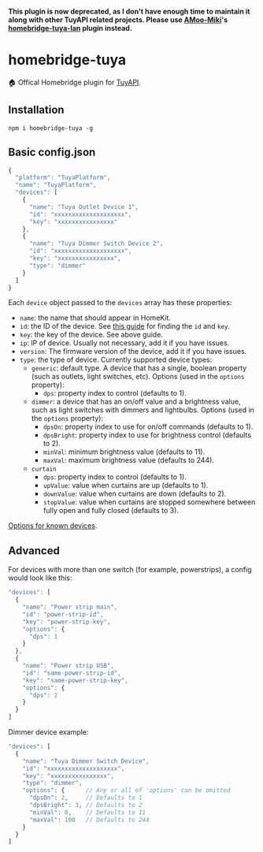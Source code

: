 **This plugin is now deprecated, as I don't have enough time to maintain it along with other TuyAPI related projects. Please use [AMoo-Miki](https://github.com/AMoo-Miki)'s [homebridge-tuya-lan](https://www.npmjs.com/package/homebridge-tuya-lan) plugin instead.**

# homebridge-tuya

🏠 Offical Homebridge plugin for [TuyAPI](https://github.com/codetheweb/tuyapi).

## Installation

```
npm i homebridge-tuya -g
```

## Basic config.json

```javascript
{
  "platform": "TuyaPlatform",
  "name": "TuyaPlatform",
  "devices": [
    {
      "name": "Tuya Outlet Device 1",
      "id": "xxxxxxxxxxxxxxxxxxxx",
      "key": "xxxxxxxxxxxxxxxx"
    },
    {
      "name": "Tuya Dimmer Switch Device 2",
      "id": "xxxxxxxxxxxxxxxxxxxx",
      "key": "xxxxxxxxxxxxxxxx",
      "type": "dimmer"
    }
  ]
}
```

Each `device` object passed to the `devices` array has these properties:

- `name`: the name that should appear in HomeKit.
- `id`: the ID of the device. See [this guide](https://github.com/codetheweb/tuyapi/blob/master/docs/SETUP.md) for finding the `id` and `key`.
- `key`: the key of the device. See above guide.
- `ip`: IP of device. Usually not necessary, add it if you have issues.
- `version`: The firmware version of the device, add it if you have issues.
- `type`: the type of device. Currently supported device types:
  - `generic`: default type. A device that has a single, boolean property (such as outlets, light switches, etc). Options (used in the `options` property):
	  - `dps`: property index to control (defaults to 1).
  - `dimmer`: a device that has an on/off value and a brightness value, such as light switches with dimmers and lightbulbs. Options (used in the `options` property):
	  - `dpsOn`: property index to use for on/off commands (defaults to 1).
	  - `dpsBright`: property index to use for brightness control (defaults to 2).
	  - `minVal`: minimum brightness value (defaults to 11).
	  - `maxVal`: maximum brightness value (defaults to 244).
  - `curtain`
	  - `dps`: property index to control (defaults to 1).
	  - `upValue`: value when curtains are up (defaults to 1).
	  - `downValue`: value when curtains are down (defaults to 2).
	  - `stopValue`: value when curtains are stopped somewhere between fully open and fully closed (defaults to 3).

[Options for known devices](https://github.com/codetheweb/tuyapi/wiki/Device-Details).

## Advanced

For devices with more than one switch (for example, powerstrips), a config would look like this:

```javascript
"devices": [
  {
    "name": "Power strip main",
    "id": "power-strip-id",
    "key": "power-strip-key",
    "options": {      
      "dps": 1
    }
  },
  {
    "name": "Power strip USB",
    "id": "same-power-strip-id",
    "key": "same-power-strip-key",
    "options": {      
      "dps": 2
    }
  }
]
```

Dimmer device example:

```javascript
"devices": [
  {
    "name": "Tuya Dimmer Switch Device",
    "id": "xxxxxxxxxxxxxxxxxxxx",
    "key": "xxxxxxxxxxxxxxxx",
    "type": "dimmer",
    "options": {      // Any or all of 'options' can be omitted
      "dpsOn": 2,     // Defaults to 1
      "dpsBright": 3, // Defaults to 2
      "minVal": 0,    // Defaults to 11
      "maxVal": 100   // Defaults to 244
    }
  }
]
```

